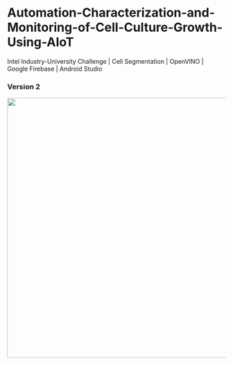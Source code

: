 # Automation-Characterization-and-Monitoring-of-Cell-Culture-Growth-Using-AIoT
Intel Industry-University Challenge | Cell Segmentation | OpenVINO | Google Firebase | Android Studio

### Version 2

<img src="https://user-images.githubusercontent.com/76240694/200306093-427eb8bd-43b6-4e2d-aa3d-1f17e04d9063.png" width="600">

